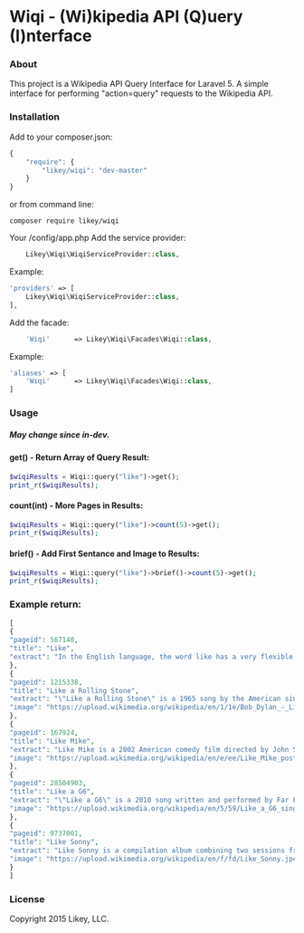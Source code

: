 # Wiqi - (Wi)kipedia API (Q)uery (I)nterface

### About 

This project is a Wikipedia API Query Interface for Laravel 5. 
A simple interface for performing "action=query" requests to the Wikipedia API.

### Installation

Add to your composer.json:
```js
{
    "require": {
        "likey/wiqi": "dev-master"
    }
}
```
or from command line:
```
composer require likey/wiqi
```

Your /config/app.php
Add the service provider:
```php
    Likey\Wiqi\WiqiServiceProvider::class,
```
Example:
```php
'providers' => [
    Likey\Wiqi\WiqiServiceProvider::class,
],
```

Add the facade:
```php
    'Wiqi'      => Likey\Wiqi\Facades\Wiqi::class,
```
Example:
```php
'aliases' => [
    'Wiqi'      => Likey\Wiqi\Facades\Wiqi::class,
]
```

### Usage
##### May change since in-dev.

#### get() - Return Array of Query Result:
```php
$wiqiResults = Wiqi::query("like")->get();
print_r($wiqiResults);
```

#### count(int) - More Pages in Results:
```php
$wiqiResults = Wiqi::query("like")->count(5)->get();
print_r($wiqiResults);
```

#### brief() - Add First Sentance and Image to Results:
```php
$wiqiResults = Wiqi::query("like")->brief()->count(5)->get();
print_r($wiqiResults);
```

### Example return:
```php
[
{
"pageid": 567140,
"title": "Like",
"extract": "In the English language, the word like has a very flexible range of uses, ranging from conventional to non-standard."
},
{
"pageid": 1215338,
"title": "Like a Rolling Stone",
"extract": "\"Like a Rolling Stone\" is a 1965 song by the American singer-songwriter Bob Dylan.",
"image": "https://upload.wikimedia.org/wikipedia/en/1/1e/Bob_Dylan_-_Like_a_Rolling_Stone.jpg"
},
{
"pageid": 167924,
"title": "Like Mike",
"extract": "Like Mike is a 2002 American comedy film directed by John Schultz and written by Michael Elliot and Jordan Moffet.",
"image": "https://upload.wikimedia.org/wikipedia/en/e/ee/Like_Mike_poster.jpg"
},
{
"pageid": 28504903,
"title": "Like a G6",
"extract": "\"Like a G6\" is a 2010 song written and performed by Far East Movement, The Cataracs, and Dev, with the latter two being credited as featured artists.",
"image": "https://upload.wikimedia.org/wikipedia/en/5/59/Like_a_G6_single_cover.jpg"
},
{
"pageid": 9737001,
"title": "Like Sonny",
"extract": "Like Sonny is a compilation album combining two sessions from 1958 and 1960 with jazz musician John Coltrane.",
"image": "https://upload.wikimedia.org/wikipedia/en/f/fd/Like_Sonny.jpeg"
}
]
```

### License
Copyright 2015 Likey, LLC.
